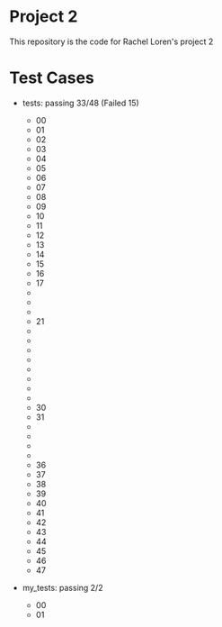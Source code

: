 # Project 2

This repository is the code for Rachel Loren's project 2

# Test Cases
- tests: passing 33/48 (Failed 15)
    - 00
    - 01
    - 02
    - 03
    - 04
    - 05
    - 06
    - 07
    - 08
    - 09
    - 10
    - 11
    - 12
    - 13
    - 14
    - 15
    - 16
    - 17
    -
    -
    -
    - 21
    -
    -
    -
    -
    -
    -
    -
    -
    - 30
    - 31
    -
    -
    -
    -
    - 36
    - 37
    - 38
    - 39
    - 40
    - 41
    - 42
    - 43
    - 44
    - 45
    - 46
    - 47

- my_tests: passing 2/2
    - 00
    - 01
